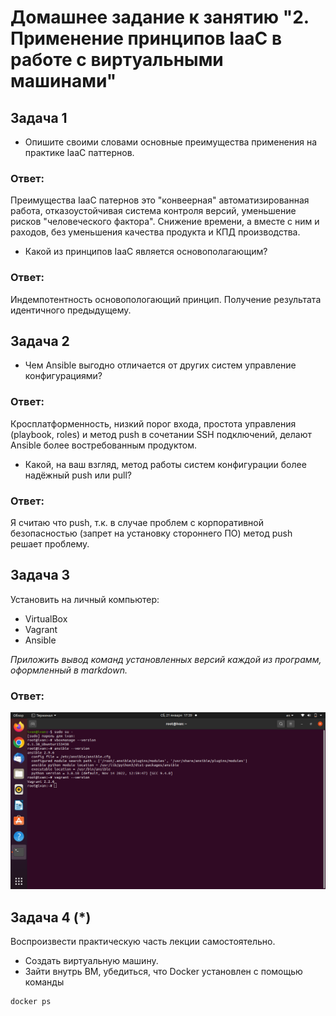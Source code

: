 # Домашнее задание к занятию "2. Применение принципов IaaC в работе с виртуальными машинами"


## Задача 1

- Опишите своими словами основные преимущества применения на практике IaaC паттернов.

### Ответ:

Преимущества IaaC патернов это "конвеерная" автоматизированная работа, отказоустойчивая система контроля версий, уменьшение рисков "человеческого фактора". Снижение времени, а вместе с ним и раходов, без уменьшения качества продукта и КПД производства. 

- Какой из принципов IaaC является основополагающим?

### Ответ:

Индемпотентность основопологающий принцип. Получение результата идентичного предыдущему. 


## Задача 2

- Чем Ansible выгодно отличается от других систем управление конфигурациями?

### Ответ:

Кросплатформенность, низкий порог входа, простота управления (playbook, roles) и метод push в сочетании SSH подключений, делают Ansible более востребованным продуктом.

- Какой, на ваш взгляд, метод работы систем конфигурации более надёжный push или pull?

### Ответ:

Я считаю что push, т.к. в случае проблем с корпоративной безопасностью (запрет на установку стороннего ПО) метод push решает проблему. 

## Задача 3

Установить на личный компьютер:

- VirtualBox
- Vagrant
- Ansible

*Приложить вывод команд установленных версий каждой из программ, оформленный в markdown.*

### Ответ:

![Image alt](https://github.com/IvanSKorobkov/homework/blob/main/%D0%A1%D0%BD%D0%B8%D0%BC%D0%BE%D0%BA%20%D1%8D%D0%BA%D1%80%D0%B0%D0%BD%D0%B0%20%D0%BE%D1%82%202023-01-21%2017-39-36.png)

## Задача 4 (*)

Воспроизвести практическую часть лекции самостоятельно.

- Создать виртуальную машину.
- Зайти внутрь ВМ, убедиться, что Docker установлен с помощью команды
```
docker ps
```
